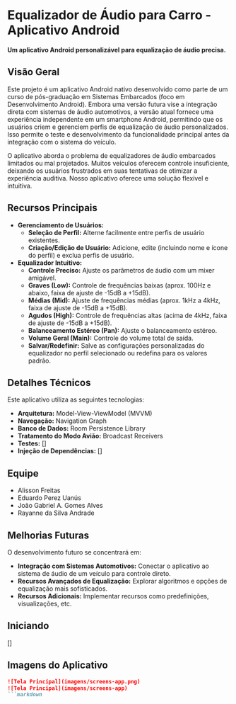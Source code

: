 # Equalizador de Áudio para Carro - Aplicativo Android

**Um aplicativo Android personalizável para equalização de áudio precisa.**

## Visão Geral

Este projeto é um aplicativo Android nativo desenvolvido como parte de um curso de pós-graduação em Sistemas Embarcados (foco em Desenvolvimento Android). Embora uma versão futura vise a integração direta com sistemas de áudio automotivos, a versão atual fornece uma experiência independente em um smartphone Android, permitindo que os usuários criem e gerenciem perfis de equalização de áudio personalizados. Isso permite o teste e desenvolvimento da funcionalidade principal antes da integração com o sistema do veículo.

O aplicativo aborda o problema de equalizadores de áudio embarcados limitados ou mal projetados. Muitos veículos oferecem controle insuficiente, deixando os usuários frustrados em suas tentativas de otimizar a experiência auditiva. Nosso aplicativo oferece uma solução flexível e intuitiva.

## Recursos Principais

* **Gerenciamento de Usuários:**
    * **Seleção de Perfil:** Alterne facilmente entre perfis de usuário existentes.
    * **Criação/Edição de Usuário:** Adicione, edite (incluindo nome e ícone do perfil) e exclua perfis de usuário.
* **Equalizador Intuitivo:**
    * **Controle Preciso:** Ajuste os parâmetros de áudio com um mixer amigável.
    * **Graves (Low):** Controle de frequências baixas (aprox. 100Hz e abaixo, faixa de ajuste de -15dB a +15dB).
    * **Médias (Mid):** Ajuste de frequências médias (aprox. 1kHz a 4kHz, faixa de ajuste de -15dB a +15dB).
    * **Agudos (High):** Controle de frequências altas (acima de 4kHz, faixa de ajuste de -15dB a +15dB).
    * **Balanceamento Estéreo (Pan):** Ajuste o balanceamento estéreo.
    * **Volume Geral (Main):** Controle do volume total de saída.
    * **Salvar/Redefinir:** Salve as configurações personalizadas do equalizador no perfil selecionado ou redefina para os valores padrão.

## Detalhes Técnicos

Este aplicativo utiliza as seguintes tecnologias:

* **Arquitetura:** Model-View-ViewModel (MVVM)
* **Navegação:** Navigation Graph
* **Banco de Dados:** Room Persistence Library
* **Tratamento do Modo Avião:** Broadcast Receivers
* **Testes:** []
* **Injeção de Dependências:** []


## Equipe

* Alisson Freitas
* Eduardo Perez Uanús
* João Gabriel A. Gomes Alves
* Rayanne da Silva Andrade


## Melhorias Futuras

O desenvolvimento futuro se concentrará em:

* **Integração com Sistemas Automotivos:** Conectar o aplicativo ao sistema de áudio de um veículo para controle direto.
* **Recursos Avançados de Equalização:** Explorar algoritmos e opções de equalização mais sofisticados.
* **Recursos Adicionais:** Implementar recursos como predefinições, visualizações, etc.

## Iniciando

[]

## Imagens do Aplicativo

```markdown
![Tela Principal](imagens/screens-app.png)
![Tela Principal](imagens/screens-app)
```markdown



